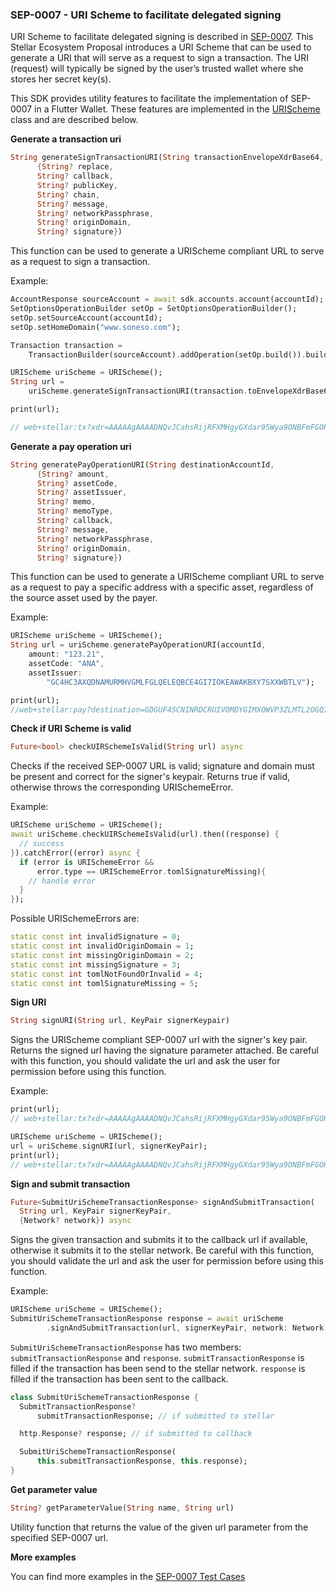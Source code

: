 
### SEP-0007 - URI Scheme to facilitate delegated signing



URI Scheme to facilitate delegated signing is described in [SEP-0007](https://github.com/stellar/stellar-protocol/blob/master/ecosystem/sep-0007.md). This Stellar Ecosystem Proposal introduces a URI Scheme that can be used to generate a URI that will serve as a request to sign a transaction. The URI (request) will typically be signed by the user’s trusted wallet where she stores her secret key(s).

This SDK provides utility features to facilitate the implementation of SEP-0007 in a Flutter Wallet. These features are implemented in the [URIScheme](https://github.com/Soneso/stellar_flutter_sdk/blob/master/lib/src/sep/0007/URIScheme.dart) class and are described below.

**Generate a transaction uri**

```dart
String generateSignTransactionURI(String transactionEnvelopeXdrBase64,
      {String? replace,
      String? callback,
      String? publicKey,
      String? chain,
      String? message,
      String? networkPassphrase,
      String? originDomain,
      String? signature})
```
This function can be used to generate a URIScheme compliant URL to serve as a request to sign a transaction.

Example:

```dart
AccountResponse sourceAccount = await sdk.accounts.account(accountId);
SetOptionsOperationBuilder setOp = SetOptionsOperationBuilder();
setOp.setSourceAccount(accountId);
setOp.setHomeDomain("www.soneso.com");

Transaction transaction =
    TransactionBuilder(sourceAccount).addOperation(setOp.build()).build();

URIScheme uriScheme = URIScheme();
String url =
    uriScheme.generateSignTransactionURI(transaction.toEnvelopeXdrBase64());

print(url);

// web+stellar:tx?xdr=AAAAAgAAAADNQvJCahsRijRFXMHgyGXdar95Wya9ONBFmFGORBZkWAAAAGQABwWpAAAAKwAAAAAAAAAAAAAAAQAAAAEAAAAAzULyQmobEYo0RVzB4Mhl3Wq%2FeVsmvTjQRZhRjkQWZFgAAAAFAAAAAAAAAAAAAAAAAAAAAAAAAAAAAAAAAAAAAAAAAAEAAAAOd3d3LnNvbmVzby5jb20AAAAAAAAAAAAAAAAAAA%3D%3D
```

**Generate a pay operation uri**

```dart
String generatePayOperationURI(String destinationAccountId,
      {String? amount,
      String? assetCode,
      String? assetIssuer,
      String? memo,
      String? memoType,
      String? callback,
      String? message,
      String? networkPassphrase,
      String? originDomain,
      String? signature})
```

This function can be used to generate a URIScheme compliant URL to serve as a request to pay a specific address with a specific asset, regardless of the source asset used by the payer.

Example:

```dart
URIScheme uriScheme = URIScheme();
String url = uriScheme.generatePayOperationURI(accountId,
    amount: "123.21",
    assetCode: "ANA",
    assetIssuer:
        "GC4HC3AXQDNAMURMHVGMLFGLQELEQBCE4GI7IOKEAWAKBXY7SXXWBTLV");

print(url);
//web+stellar:pay?destination=GDGUF4SCNINRDCRUIVOMDYGIMXOWVP3ZLMTL2OGQIWMFDDSECZSFQMQV&amount=123.21&asset_code=ANA&asset_issuer=GC4HC3AXQDNAMURMHVGMLFGLQELEQBCE4GI7IOKEAWAKBXY7SXXWBTLV
```

**Check if URI Scheme is valid**
```dart
Future<bool> checkUIRSchemeIsValid(String url) async 
```
Checks if the received SEP-0007 URL is valid; signature and domain must be present and correct for the signer's keypair.
Returns true if valid, otherwise throws the corresponding URISchemeError.

Example:

```dart
URIScheme uriScheme = URIScheme();
await uriScheme.checkUIRSchemeIsValid(url).then((response) {
  // success
}).catchError((error) async {
  if (error is URISchemeError &&
      error.type == URISchemeError.tomlSignatureMissing){
    // handle error      
  } 
});
```

Possible URISchemeErrors are:

```dart
static const int invalidSignature = 0;
static const int invalidOriginDomain = 1;
static const int missingOriginDomain = 2;
static const int missingSignature = 3;
static const int tomlNotFoundOrInvalid = 4;
static const int tomlSignatureMissing = 5;
```

**Sign URI**

```dart
String signURI(String url, KeyPair signerKeypair)
```
Signs the URIScheme compliant SEP-0007 url with the signer's key pair. Returns the signed url having the signature parameter attached.
Be careful with this function, you should validate the url and ask the user for permission before using this function.

Example:

```dart
print(url);
// web+stellar:tx?xdr=AAAAAgAAAADNQvJCahsRijRFXMHgyGXdar95Wya9ONBFmFGORBZkWAAAAGQABwWpAAAAKwAAAAAAAAAAAAAAAQAAAAEAAAAAzULyQmobEYo0RVzB4Mhl3Wq%2FeVsmvTjQRZhRjkQWZFgAAAAFAAAAAAAAAAAAAAAAAAAAAAAAAAAAAAAAAAAAAAAAAAEAAAAOd3d3LnNvbmVzby5jb20AAAAAAAAAAAAAAAAAAA%3D%3D&origin_domain=place.domain.com

URIScheme uriScheme = URIScheme();
url = uriScheme.signURI(url, signerKeyPair);
print(url);
// web+stellar:tx?xdr=AAAAAgAAAADNQvJCahsRijRFXMHgyGXdar95Wya9ONBFmFGORBZkWAAAAGQABwWpAAAAKwAAAAAAAAAAAAAAAQAAAAEAAAAAzULyQmobEYo0RVzB4Mhl3Wq%2FeVsmvTjQRZhRjkQWZFgAAAAFAAAAAAAAAAAAAAAAAAAAAAAAAAAAAAAAAAAAAAAAAAEAAAAOd3d3LnNvbmVzby5jb20AAAAAAAAAAAAAAAAAAA%3D%3D&origin_domain=place.domain.com&signature=bIZ53bPKkNe0OoNK8PGLTnzHS%2FBCMzXTvwv1mc4DWc0XC4%2Bp197AmUB%2FIPL1UZAega7cLYv7%2F%2FaflB7CLGqZCw%3D%3D
```

**Sign and submit transaction**

```dart
Future<SubmitUriSchemeTransactionResponse> signAndSubmitTransaction(
  String url, KeyPair signerKeyPair,
  {Network? network}) async 
```
Signs the given transaction and submits it to the callback url if available, otherwise it submits it to the stellar network.
Be careful with this function, you should validate the url and ask the user for permission before using this function.

Example:

```dart
URIScheme uriScheme = URIScheme();
SubmitUriSchemeTransactionResponse response = await uriScheme
        .signAndSubmitTransaction(url, signerKeyPair, network: Network.TESTNET);
```

```SubmitUriSchemeTransactionResponse``` has two members: ```submitTransactionResponse``` and ```response```. ```submitTransactionResponse``` is filled if the transaction has been send to the stellar network. ```response``` is filled if the transaction has been sent to the callback.

```dart
class SubmitUriSchemeTransactionResponse {
  SubmitTransactionResponse?
      submitTransactionResponse; // if submitted to stellar

  http.Response? response; // if submitted to callback

  SubmitUriSchemeTransactionResponse(
      this.submitTransactionResponse, this.response);
}
```

**Get parameter value**

```dart
String? getParameterValue(String name, String url)
```

Utility function that returns the value of the given url parameter from the specified SEP-0007 url.


**More examples**

You can find more examples in the [SEP-0007 Test Cases](https://github.com/Soneso/stellar_flutter_sdk/blob/master/test/sep0007_test.dart)